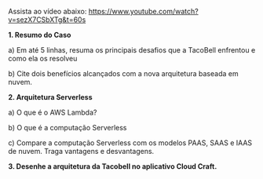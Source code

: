 
Assista ao vídeo abaixo: https://www.youtube.com/watch?v=sezX7CSbXTg&t=60s    

**1. Resumo do Caso**

a) Em até 5 linhas, resuma os principais desafios que a TacoBell enfrentou e como ela os resolveu

b) Cite dois benefícios alcançados com a nova arquitetura baseada em nuvem.

**2. Arquitetura Serverless**

a) O que é o AWS Lambda?

b) O que é a computação Serverless

c) Compare a computação Serverless com os modelos PAAS, SAAS e IAAS de nuvem. Traga vantagens e desvantagens.

**3. Desenhe a arquitetura da Tacobell no aplicativo Cloud Craft.**


